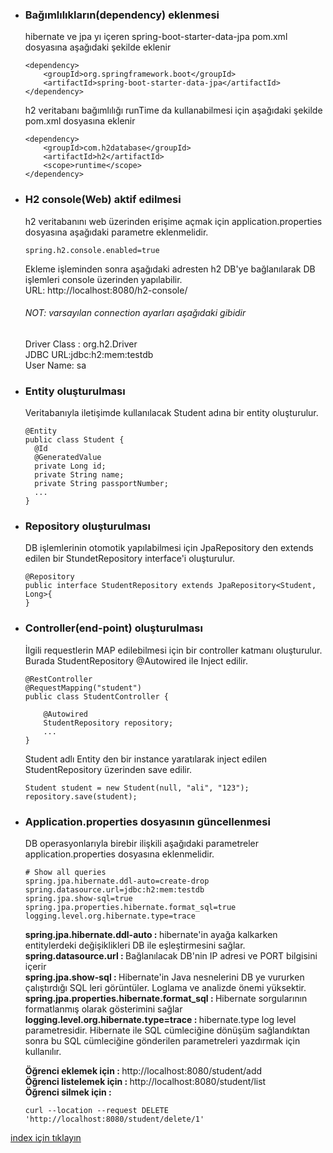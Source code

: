 * ### Bağımlılıkların(dependency) eklenmesi
    hibernate ve jpa yı içeren spring-boot-starter-data-jpa pom.xml dosyasına aşağıdaki şekilde eklenir
    ```
    <dependency>
        <groupId>org.springframework.boot</groupId>
        <artifactId>spring-boot-starter-data-jpa</artifactId>
    </dependency>
    ```

    h2 veritabanı bağımlılığı runTime da kullanabilmesi için aşağıdaki şekilde pom.xml dosyasına eklenir
    ```
    <dependency>
        <groupId>com.h2database</groupId>
        <artifactId>h2</artifactId>
        <scope>runtime</scope>
    </dependency>
    ```

* ### H2 console(Web) aktif edilmesi
    h2 veritabanını web üzerinden erişime açmak için application.properties dosyasına aşağıdaki parametre eklenmelidir.
    ```
    spring.h2.console.enabled=true
    ```
    
    Ekleme işleminden sonra aşağıdaki adresten h2 DB'ye bağlanılarak DB işlemleri console üzerinden yapılabilir.
    <br/> URL: http://localhost:8080/h2-console/
    
    ###### NOT: varsayılan connection ayarları aşağıdaki gibidir
    Driver Class : org.h2.Driver <br/>
    JDBC URL:jdbc:h2:mem:testdb <br/>
    User Name:	sa <br/>


* ### Entity oluşturulması
    Veritabanıyla iletişimde kullanılacak Student adına bir entity oluşturulur.
    ```
    @Entity
    public class Student {
      @Id
      @GeneratedValue
      private Long id;
      private String name;
      private String passportNumber;
      ...
    }
    ```
    
* ### Repository oluşturulması
    DB işlemlerinin otomotik yapılabilmesi için JpaRepository den extends edilen bir StundetRepository interface'i oluşturulur.
    ```
    @Repository
    public interface StudentRepository extends JpaRepository<Student, Long>{    
    }  
    ```
* ### Controller(end-point) oluşturulması
    İlgili requestlerin MAP edilebilmesi için bir controller katmanı oluşturulur. Burada StudentRepository @Autowired ile Inject edilir.
    ```
    @RestController
    @RequestMapping("student")
    public class StudentController {
    
        @Autowired
        StudentRepository repository;
        ...
    }
    ```
  
    Student adlı Entity den bir instance yaratılarak inject edilen StudentRepository üzerinden save edilir.
    ```
    Student student = new Student(null, "ali", "123");
    repository.save(student);
    ``` 
    
* ### Application.properties dosyasının güncellenmesi
    DB operasyonlarıyla birebir ilişkili aşağıdaki parametreler application.properties dosyasına eklenmelidir. 
    ```
    # Show all queries
    spring.jpa.hibernate.ddl-auto=create-drop
    spring.datasource.url=jdbc:h2:mem:testdb
    spring.jpa.show-sql=true
    spring.jpa.properties.hibernate.format_sql=true
    logging.level.org.hibernate.type=trace
    ```
  
    <b>spring.jpa.hibernate.ddl-auto : </b> hibernate'in ayağa kalkarken entitylerdeki değişiklikleri DB ile eşleştirmesini sağlar. <br/> 
    <b>spring.datasource.url : </b> Bağlanılacak DB'nin IP adresi ve PORT bilgisini içerir <br/>
    <b>spring.jpa.show-sql : </b> Hibernate'in Java nesnelerini DB ye vururken çalıştırdığı SQL leri görüntüler. Loglama ve analizde önemi yüksektir. <br/> 
    <b>spring.jpa.properties.hibernate.format_sql : </b> Hibernate sorgularının formatlanmış olarak gösterimini sağlar <br/>
    <b>logging.level.org.hibernate.type=trace : </b> hibernate.type log level parametresidir. Hibernate ile SQL cümleciğine dönüşüm sağlandıktan sonra bu SQL cümleciğine gönderilen parametreleri yazdırmak için kullanılır. <br/> 
   
   <b>Öğrenci eklemek için : </b> http://localhost:8080/student/add <br/>
   <b>Öğrenci listelemek için : </b> http://localhost:8080/student/list <br/>
   <b>Öğrenci silmek için : </b> 
    ```
   curl --location --request DELETE 'http://localhost:8080/student/delete/1'
    ```
   
[index için tıklayın](../README.md)

